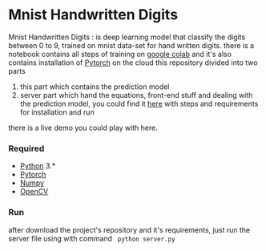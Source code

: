# Mnist Handwritten Digits

Mnist Handwritten Digits : is deep learning model that classify the digits between 0  to 9, trained on mnist data-set for hand written digits.
there is a notebook contains all steps of training on [google colab](https://colab.research.google.com/) and it's also contains installation of [Pytorch](https://pytorch.org/) on the cloud 
this repository divided into two parts
1. this part which contains the prediction model 
2. server part which hand the equations, front-end stuff and dealing with the prediction model, you could find it [here](https://github.com/xayden/mnist-client#minst-client) with steps and 
requirements for installation and run

there is a live demo you could play with here.

### **Required**
* [Python](https://www.python.org/) 3.* 
* [Pytorch](https://pytorch.org/) 
* [Numpy](http://www.numpy.org/)
* [OpenCV](https://opencv.org/)



### **Run**
after download the project's repository and it's requirements, just run the server file using with command 
` python server.py`


